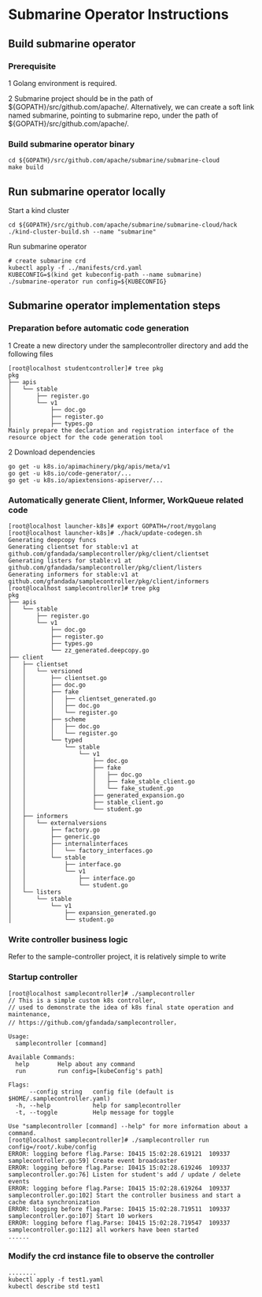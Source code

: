 # Submarine Operator Instructions

## Build submarine operator

### Prerequisite

1 Golang environment is required.

2 Submarine project should be in the path of ${GOPATH}/src/github.com/apache/.
Alternatively, we can create a soft link named submarine, pointing to submarine
repo, under the path of ${GOPATH}/src/github.com/apache/.

### Build submarine operator binary
```
cd ${GOPATH}/src/github.com/apache/submarine/submarine-cloud
make build
```

## Run submarine operator locally

Start a kind cluster

```
cd ${GOPATH}/src/github.com/apache/submarine/submarine-cloud/hack
./kind-cluster-build.sh --name "submarine"
```

Run submarine operator
```
# create submarine crd
kubectl apply -f ../manifests/crd.yaml
KUBECONFIG=$(kind get kubeconfig-path --name submarine)
./submarine-operator run config=${KUBECONFIG}
```

## Submarine operator implementation steps

### Preparation before automatic code generation

1 Create a new directory under the samplecontroller directory and add the following files

```
[root@localhost studentcontroller]# tree pkg
pkg
├── apis
│   └── stable
│       ├── register.go
│       └── v1
│           ├── doc.go
│           ├── register.go
│           ├── types.go
Mainly prepare the declaration and registration interface of the resource object for the code generation tool
```

2 Download dependencies
```
go get -u k8s.io/apimachinery/pkg/apis/meta/v1
go get -u k8s.io/code-generator/...
go get -u k8s.io/apiextensions-apiserver/...
```

### Automatically generate Client, Informer, WorkQueue related code
```
[root@localhost launcher-k8s]# export GOPATH=/root/mygolang
[root@localhost launcher-k8s]# ./hack/update-codegen.sh
Generating deepcopy funcs
Generating clientset for stable:v1 at github.com/gfandada/samplecontroller/pkg/client/clientset
Generating listers for stable:v1 at github.com/gfandada/samplecontroller/pkg/client/listers
Generating informers for stable:v1 at github.com/gfandada/samplecontroller/pkg/client/informers
[root@localhost samplecontroller]# tree pkg
pkg
├── apis
│   └── stable
│       ├── register.go
│       └── v1
│           ├── doc.go
│           ├── register.go
│           ├── types.go
│           └── zz_generated.deepcopy.go
├── client
│   ├── clientset
│   │   └── versioned
│   │       ├── clientset.go
│   │       ├── doc.go
│   │       ├── fake
│   │       │   ├── clientset_generated.go
│   │       │   ├── doc.go
│   │       │   └── register.go
│   │       ├── scheme
│   │       │   ├── doc.go
│   │       │   └── register.go
│   │       └── typed
│   │           └── stable
│   │               └── v1
│   │                   ├── doc.go
│   │                   ├── fake
│   │                   │   ├── doc.go
│   │                   │   ├── fake_stable_client.go
│   │                   │   └── fake_student.go
│   │                   ├── generated_expansion.go
│   │                   ├── stable_client.go
│   │                   └── student.go
│   ├── informers
│   │   └── externalversions
│   │       ├── factory.go
│   │       ├── generic.go
│   │       ├── internalinterfaces
│   │       │   └── factory_interfaces.go
│   │       └── stable
│   │           ├── interface.go
│   │           └── v1
│   │               ├── interface.go
│   │               └── student.go
│   └── listers
│       └── stable
│           └── v1
│               ├── expansion_generated.go
│               └── student.go
```

### Write controller business logic

Refer to the sample-controller project, it is relatively simple to write

### Startup controller
```
[root@localhost samplecontroller]# ./samplecontroller
// This is a simple custom k8s controller, 
// used to demonstrate the idea of k8s final state operation and maintenance,
// https://github.com/gfandada/samplecontroller，

Usage:
  samplecontroller [command]

Available Commands:
  help        Help about any command
  run         run config=[kubeConfig's path]

Flags:
      --config string   config file (default is $HOME/.samplecontroller.yaml)
  -h, --help            help for samplecontroller
  -t, --toggle          Help message for toggle

Use "samplecontroller [command] --help" for more information about a command.
[root@localhost samplecontroller]# ./samplecontroller run config=/root/.kube/config 
ERROR: logging before flag.Parse: I0415 15:02:28.619121  109337 samplecontroller.go:59] Create event broadcaster
ERROR: logging before flag.Parse: I0415 15:02:28.619246  109337 samplecontroller.go:76] Listen for student's add / update / delete events
ERROR: logging before flag.Parse: I0415 15:02:28.619264  109337 samplecontroller.go:102] Start the controller business and start a cache data synchronization
ERROR: logging before flag.Parse: I0415 15:02:28.719511  109337 samplecontroller.go:107] Start 10 workers
ERROR: logging before flag.Parse: I0415 15:02:28.719547  109337 samplecontroller.go:112] all workers have been started
......

```

### Modify the crd instance file to observe the controller
```
........
kubectl apply -f test1.yaml
kubectl describe std test1
```

